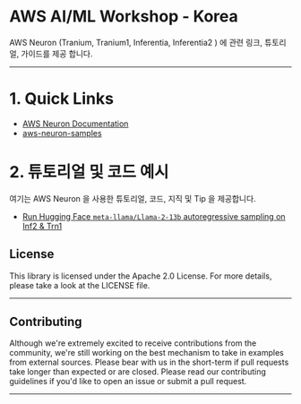 # AWS AI/ML Workshop - Korea

AWS Neuron (Tranium, Tranium1, Inferentia, Inferentia2 ) 에 관련 링크, 튜토리얼, 가이드를 제공 합니다.

---


# 1. Quick Links
- [AWS Neuron Documentation](https://awsdocs-neuron.readthedocs-hosted.com/en/latest/)
- [aws-neuron-samples](https://github.com/aws-neuron/aws-neuron-samples)
        
# 2. 튜토리얼 및 코드 예시
여기는 AWS Neuron 을 사용한  튜토리얼, 코드, 지직 및 Tip 을 제공합니다.
- [Run Hugging Face `meta-llama/Llama-2-13b` autoregressive sampling on Inf2 & Trn1](tutorial/inference-Llama-2-13b/README.md)


## License
This library is licensed under the Apache 2.0 License. For more details, please take a look at the LICENSE file.

---

## Contributing
Although we're extremely excited to receive contributions from the community, we're still working on the best mechanism to take in examples from external sources. Please bear with us in the short-term if pull requests take longer than expected or are closed. Please read our contributing guidelines if you'd like to open an issue or submit a pull request.

---